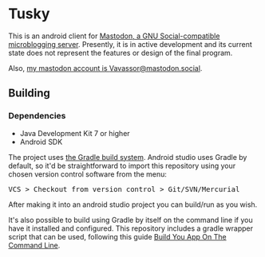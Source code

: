 # Tusky

This is an android client for [Mastodon, a GNU Social-compatible microblogging server](https://mastodon.social). Presently, it is in active development and its current state does not represent the features or design of the final program.

Also, [my mastodon account is Vavassor@mastodon.social](https://mastodon.social/users/Vavassor).

## Building

### Dependencies
- Java Development Kit 7 or higher
- Android SDK

The project uses [the Gradle build system](https://gradle.org). Android studio uses Gradle by default, so it'd be straightforward to import this repository using your chosen version control software from the menu:
<pre>VCS > Checkout from version control > Git/SVN/Mercurial</pre>
After making it into an android studio project you can build/run as you wish.

It's also possible to build using Gradle by itself on the command line if you have it installed and configured. This repository includes a gradle wrapper script that can be used, following this guide [Build You App On The Command Line](https://developer.android.com/studio/build/building-cmdline.html).
